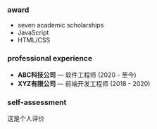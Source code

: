 ### award

- seven academic scholarships
- JavaScript
- HTML/CSS

### professional experience

- **ABC科技公司** — 软件工程师 (2020 - 至今)
- **XYZ有限公司** — 前端开发工程师 (2018 - 2020)

### self-assessment

这是个人评价
